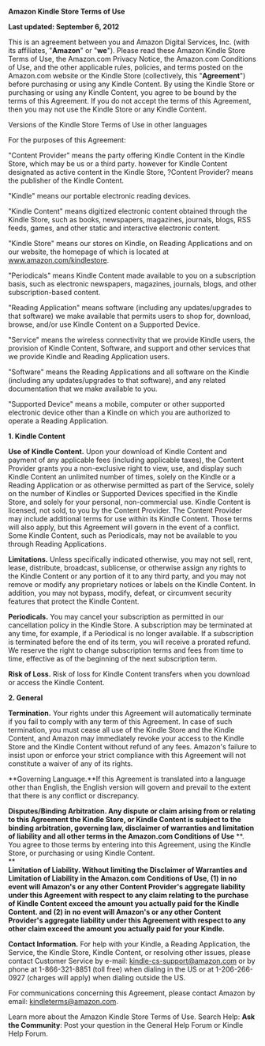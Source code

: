 **Amazon Kindle Store Terms of Use**  

**Last updated: September 6, 2012**

  
This is an agreement between you and Amazon Digital Services, Inc. (with its affiliates, "**Amazon**" or "**we**"). Please read these Amazon Kindle Store Terms of Use, the Amazon.com Privacy Notice, the Amazon.com Conditions of Use, and the other applicable rules, policies, and terms posted on the Amazon.com website or the Kindle Store (collectively, this "**Agreement**") before purchasing or using any Kindle Content. By using the Kindle Store or purchasing or using any Kindle Content, you agree to be bound by the terms of this Agreement. If you do not accept the terms of this Agreement, then you may not use the Kindle Store or any Kindle Content.  

Versions of the Kindle Store Terms of Use in other languages

For the purposes of this Agreement:

  
"Content Provider" means the party offering Kindle Content in the Kindle Store, which may be us or a third party. however for Kindle Content designated as active content in the Kindle Store, ?Content Provider? means the publisher of the Kindle Content.

  
"Kindle" means our portable electronic reading devices.

  
"Kindle Content" means digitized electronic content obtained through the Kindle Store, such as books, newspapers, magazines, journals, blogs, RSS feeds, games, and other static and interactive electronic content.

  
"Kindle Store" means our stores on Kindle, on Reading Applications and on our website, the homepage of which is located at www.amazon.com/kindlestore.

  
"Periodicals" means Kindle Content made available to you on a subscription basis, such as electronic newspapers, magazines, journals, blogs, and other subscription-based content.

  
"Reading Application" means software (including any updates/upgrades to that software) we make available that permits users to shop for, download, browse, and/or use Kindle Content on a Supported Device.

  
"Service" means the wireless connectivity that we provide Kindle users, the provision of Kindle Content, Software, and support and other services that we provide Kindle and Reading Application users.

  
"Software" means the Reading Applications and all software on the Kindle (including any updates/upgrades to that software), and any related documentation that we make available to you.

  
"Supported Device" means a mobile, computer or other supported electronic device other than a Kindle on which you are authorized to operate a Reading Application.

  
**1\. Kindle Content**  

**Use of Kindle Content.** Upon your download of Kindle Content and payment of any applicable fees (including applicable taxes), the Content Provider grants you a non-exclusive right to view, use, and display such Kindle Content an unlimited number of times, solely on the Kindle or a Reading Application or as otherwise permitted as part of the Service, solely on the number of Kindles or Supported Devices specified in the Kindle Store, and solely for your personal, non-commercial use. Kindle Content is licensed, not sold, to you by the Content Provider. The Content Provider may include additional terms for use within its Kindle Content. Those terms will also apply, but this Agreement will govern in the event of a conflict. Some Kindle Content, such as Periodicals, may not be available to you through Reading Applications.

  
**Limitations.** Unless specifically indicated otherwise, you may not sell, rent, lease, distribute, broadcast, sublicense, or otherwise assign any rights to the Kindle Content or any portion of it to any third party, and you may not remove or modify any proprietary notices or labels on the Kindle Content. In addition, you may not bypass, modify, defeat, or circumvent security features that protect the Kindle Content.

  
**Periodicals.** You may cancel your subscription as permitted in our cancellation policy in the Kindle Store. A subscription may be terminated at any time, for example, if a Periodical is no longer available. If a subscription is terminated before the end of its term, you will receive a prorated refund. We reserve the right to change subscription terms and fees from time to time, effective as of the beginning of the next subscription term.

  
**Risk of Loss.** Risk of loss for Kindle Content transfers when you download or access the Kindle Content.

  
**2\. General**

  
**Termination.** Your rights under this Agreement will automatically terminate if you fail to comply with any term of this Agreement. In case of such termination, you must cease all use of the Kindle Store and the Kindle Content, and Amazon may immediately revoke your access to the Kindle Store and the Kindle Content without refund of any fees. Amazon's failure to insist upon or enforce your strict compliance with this Agreement will not constitute a waiver of any of its rights.  
  
**Governing Language.**If this Agreement is translated into a language other than English, the English version will govern and prevail to the extent that there is any conflict or discrepancy.  
  
**Disputes/Binding Arbitration. Any dispute or claim arising from or relating to this Agreement the Kindle Store, or Kindle Content is subject to the binding arbitration, governing law, disclaimer of warranties and limitation of liability and all other terms in the Amazon.com Conditions of Use** **. You agree to those terms by entering into this Agreement, using the Kindle Store, or purchasing or using Kindle Content.  
**  
**Limitation of Liability. Without limiting the Disclaimer of Warranties and Limitation of Liability in the Amazon.com Conditions of Use, (1) in no event will Amazon's or any other Content Provider's aggregate liability under this Agreement with respect to any claim relating to the purchase of Kindle Content exceed the amount you actually paid for the Kindle Content. and (2) in no event will Amazon's or any other Content Provider's aggregate liability under this Agreement with respect to any other claim exceed the amount you actually paid for your Kindle.**  
  
**Contact Information.** For help with your Kindle, a Reading Application, the Service, the Kindle Store, Kindle Content, or resolving other issues, please contact Customer Service by e-mail: kindle-cs-support@amazon.com or by phone at 1-866-321-8851 (toll free) when dialing in the US or at 1-206-266-0927 (charges will apply) when dialing outside the US.

  
For communications concerning this Agreement, please contact Amazon by email: kindleterms@amazon.com.

Learn more about the Amazon Kindle Store Terms of Use. Search Help: **Ask the Community**: Post your question in the General Help Forum or Kindle Help Forum.